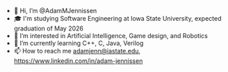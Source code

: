 - 👋 Hi, I’m @AdamMJennissen
- 🎓 I'm studying Software Engineering at Iowa State University, expected graduation of May 2026
- 👀 I’m interested in Artificial Intelligence, Game design, and Robotics
- 🌱 I’m currently learning C++, C, Java, Verilog
- 📫 How to reach me adamjenn@iastate.edu, https://www.linkedin.com/in/adam-jennissen
